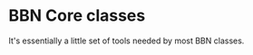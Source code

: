 BBN Core classes
================

It's essentially a little set of tools needed by most BBN classes.
